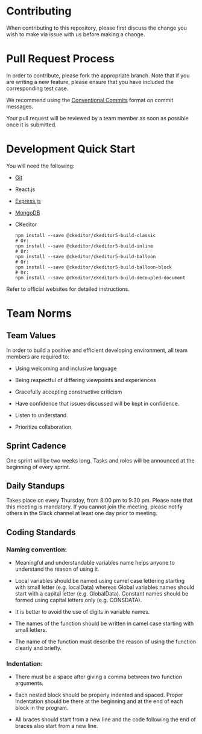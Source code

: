 # Contributing

When contributing to this repository, please first discuss the change you wish to make via issue with us before making a change.

# Pull Request Process

In order to contribute, please fork the appropriate branch. Note that if you are writing a new feature, please ensure that you have included the corresponding test case.

We recommend using the [Conventional Commits](https://www.conventionalcommits.org/en/v1.0.0/) format on commit messages.

Your pull request will be reviewed by a team member as soon as possible once it is submitted.

# Development Quick Start

You will need the following:

- [Git](https://github.com/git-guides/install-git)

- React.js

- [Express.js](https://expressjs.com/)

- [MongoDB](https://docs.mongodb.com/manual/installation/)

- CKeditor

	```
	npm install --save @ckeditor/ckeditor5-build-classic
	# Or:
	npm install --save @ckeditor/ckeditor5-build-inline
	# Or:
	npm install --save @ckeditor/ckeditor5-build-balloon
	# Or:
	npm install --save @ckeditor/ckeditor5-build-balloon-block
	# Or:
	npm install --save @ckeditor/ckeditor5-build-decoupled-document
	```

Refer to official websites for detailed instructions.

# Team Norms

## Team Values

In order to build a positive and efficient developing environment, all team members are required to:

- Using welcoming and inclusive language

- Being respectful of differing viewpoints and experiences

- Gracefully accepting constructive criticism

- Have confidence that issues discussed will be kept in confidence.

- Listen to understand.

- Prioritize collaboration.

## Sprint Cadence

One sprint will be two weeks long. Tasks and roles will be announced at the beginning of every sprint.

## Daily Standups

Takes place on every Thursday, from 8:00 pm to 9:30 pm. Please note that this meeting is mandatory. If you cannot join the meeting, please notify others in the Slack channel at least one day prior to meeting. 

## Coding Standards

### Naming convention:

- Meaningful and understandable variables name helps anyone to understand the reason of using it.

- Local variables should be named using camel case lettering starting with small letter (e.g. localData) whereas Global variables names should start with a capital letter (e.g. GlobalData). Constant names should be formed using capital letters only (e.g. CONSDATA).

- It is better to avoid the use of digits in variable names.

- The names of the function should be written in camel case starting with small letters.

- The name of the function must describe the reason of using the function clearly and briefly.

### Indentation:

- There must be a space after giving a comma between two function arguments.

- Each nested block should be properly indented and spaced.
Proper Indentation should be there at the beginning and at the end of each block in the program.

- All braces should start from a new line and the code following the end of braces also start from a new line.



